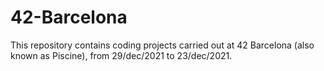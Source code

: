# 42-Barcelona
This repository contains coding projects carried out at 42 Barcelona (also known as Piscine), from 29/dec/2021 to 23/dec/2021.
